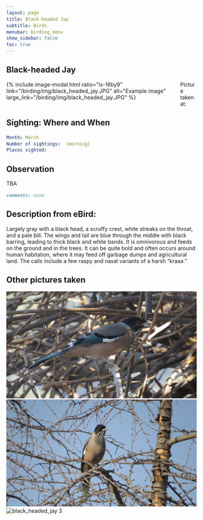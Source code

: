 ```yaml
---
layout: page
title: Black-headed Jay
subtitle: Birds
menubar: birding_menu
show_sidebar: false
toc: true
---
```


## Black-headed Jay

<div class="columns">
<div class="column is-6">
{% include image-modal.html ratio="is-16by9" link="/birding/img/black_headed_jay.JPG" alt="Example image" large_link="/birding/img/black_headed_jay.JPG" %}
</div>
<div class="column is-6">
Picture taken at:
</div>
</div>

## Sighting: Where and When
```yaml
Month: March
Number of sightings:  (morning)
Places sighted: 
```

## Observation
TBA

```markdown
comments: none
```

## Description from eBird:
Largely gray with a black head, a scruffy crest, white streaks on the throat, and a pale bill. The wings and tail are blue through the middle with black barring, leading to thick black and white bands. It is omnivorous and feeds on the ground and in the trees. It can be quite bold and often occurs around human habitation, where it may feed off garbage dumps and agricultural land. The calls include a few raspy and nasal variants of a harsh “kraaa.”


## Other pictures taken
![black_headed_jay 1](/birding/img/black_headed_jay1.JPG)
![black_headed_jay 2](/birding/img/black_headed_jay2.JPG)
![black_headed_jay 3](/birding/img/black_headed_jay3.JPG)

